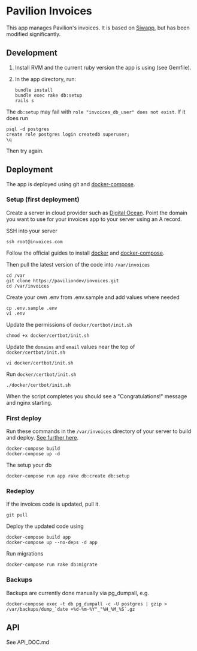 # Pavilion Invoices

This app manages Pavilion's invoices. It is based on [Siwapp](https://github.com/siwapp/siwapp), but has been modified significantly.

## Development

1. Install RVM and the current ruby version the app is using (see Gemfile).

2. In the app directory, run:

     ```
     bundle install
     bundle exec rake db:setup
     rails s
     ```
     
The ``db:setup`` may fail with ``role "invoices_db_user" does not exist``. If it does run

```
psql -d postgres
create role postgres login createdb superuser;
\q
```

Then try again.

## Deployment

The app is deployed using git and [docker-compose](https://docs.docker.com/compose/production/). 

### Setup (first deployment)

Create a server in cloud provider such as [Digital Ocean](https://digitalocean.com). Point the domain you want to use for your invoices app to your server using an A record.

SSH into your server

```
ssh root@invoices.com
```

Follow the official guides to install [docker](https://docs.docker.com/install/linux/docker-ce/ubuntu/) and [docker-compose](https://docs.docker.com/compose/install/).

Then pull the latest version of the code into ``/var/invoices``

```
cd /var
git clone https://paviliondev/invoices.git
cd /var/invoices
```

Create your own .env from .env.sample and add values where needed

```
cp .env.sample .env
vi .env
```

Update the permissions of ``docker/certbot/init.sh``

```
chmod +x docker/certbot/init.sh
```

Update the ``domains`` and ``email`` values near the top of ``docker/certbot/init.sh``

```
vi docker/certbot/init.sh
```

Run ``docker/certbot/init.sh``

```
./docker/certbot/init.sh
```

When the script completes you should see a "Congratulations!" message and nginx starting.

### First deploy

Run these commands in the ``/var/invoices`` directory of your server to build and deploy. [See further here](https://docs.docker.com/compose/production/).

```
docker-compose build
docker-compose up -d
```

The setup your db

```
docker-compose run app rake db:create db:setup
```

### Redeploy

If the invoices code is updated, pull it.

```
git pull
```

Deploy the updated code using

```
docker-compose build app
docker-compose up --no-deps -d app
```

Run migrations

```
docker-compose run rake db:migrate
```

### Backups

Backups are currently done manually via pg_dumpall, e.g. 

```
docker-compose exec -t db pg_dumpall -c -U postgres | gzip > /var/backups/dump_`date +%d-%m-%Y"_"%H_%M_%S`.gz
```

## API

See API_DOC.md

